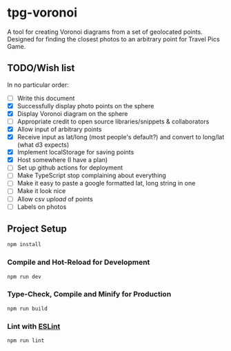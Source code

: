 # tpg-voronoi

A tool for creating Voronoi diagrams from a set of geolocated points. Designed for finding the closest photos to an arbitrary point for Travel Pics Game.

## TODO/Wish list
In no particular order:

- [ ] Write this document
- [x] Successfully display photo points on the sphere
- [x] Display Voronoi diagram on the sphere
- [ ] Appropriate credit to open source libraries/snippets & collaborators
- [x] Allow input of arbitrary points
- [x] Receive input as lat/long (most people's default?) and convert to long/lat (what d3 expects)
- [x] Implement localStorage for saving points
- [x] Host somewhere (I have a plan)
- [ ] Set up github actions for deployment
- [ ] Make TypeScript stop complaining about everything
- [ ] Make it easy to paste a google formatted lat, long string in one
- [ ] Make it look nice
- [ ] Allow csv *upload* of points
- [ ] Labels on photos

## Project Setup

```sh
npm install
```

### Compile and Hot-Reload for Development

```sh
npm run dev
```

### Type-Check, Compile and Minify for Production

```sh
npm run build
```

### Lint with [ESLint](https://eslint.org/)

```sh
npm run lint
```
